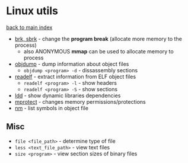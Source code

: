 # Linux utils
[back to main index](../README.md)

- [brk, sbrk](https://man7.org/linux/man-pages/man2/brk.2.html) - change the **program break** (allocate more memory to the process)
  - also ANONYMOUS **mmap** can be used to allocate memory to process
- [objdump](https://linux.die.net/man/1/objdump) - dump information about object files
  - `objdump <program> -d` - dissassembly sections
- [readelf](https://man7.org/linux/man-pages/man1/readelf.1.html) - extract information from ELF object files
  - `readelf <program> -l` - show headers
  - `readelf <program> -S` - show sections
- [ldd](https://man7.org/linux/man-pages/man1/ldd.1.html) - show dynamic libraries dependencies
- [mprotect](https://man7.org/linux/man-pages/man2/mprotect.2.html) - changes memory permissions/protections
- [nm](https://www.thegeekstuff.com/2012/03/linux-nm-command/) - list symbols in object file

## Misc
- `file <file_path>` - determine type of file
- `less <text_file_path>` - view text files
- `size <program>` - view section sizes of binary files